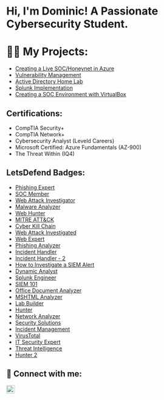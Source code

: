 <h1>Hi, I'm Dominic! A Passionate Cybersecurity Student. </h1>

<h1>👨‍💻 My Projects:</h1>

  - [Creating a Live SOC/Honeynet in Azure](https://github.com/Dmarsh1935/Azure-SOC)
  - [Vulnerability Management](https://github.com/Dmarsh1935/Vulnerability-Management)
  - [Active Directory Home Lab](https://github.com/Dmarsh1935/AD-Lab)
  - [Splunk Implementation](https://github.com/Dmarsh1935/Splunk-Implementation)
  - [Creating a SOC Environment with VirtualBox](https://github.com/Dmarsh1935/Creating-a-SOC-Environment-with-VirtualBox)




## Certifications: 
- CompTIA Security+ 
- CompTIA Network+
- Cybersecurity Analyst (Leveld Careers)
- Microsoft Certified: Azure Fundamentals (AZ-900)
- The Threat Within (IQ4) 


## LetsDefend Badges:
- [Phishing Expert](https://app.letsdefend.io/my-badges/detail/a7f16098-15b9-43ff-bb75-9cab6020f8a2)
- [SOC Member](https://app.letsdefend.io/my-badges/detail/e01d502e-067f-44e2-9507-8373eb2663b2)
- [Web Attack Investigator](https://app.letsdefend.io/my-badges/detail/a5f9d307-1107-40c7-998e-ca09ec93d6db)
- [Malware Analyzer](https://app.letsdefend.io/my-badges/detail/3fe22dab-3b38-4fa0-8e80-c7fd89863594)
- [Web Hunter](https://app.letsdefend.io/my-badges/detail/b6589dc3-e2d8-406d-924d-a84ed0d4efde)
- [MITRE ATT&CK](https://app.letsdefend.io/my-badges/detail/7f5a3a70-326e-4adc-8fbc-e24f1fa1b51f)
- [Cyber Kill Chain](https://app.letsdefend.io/my-badges/detail/b91e3ff1-6d5b-42ac-83a9-a47ae6d34674)
- [Web Attack Investigated](https://app.letsdefend.io/my-badges/detail/4c324635-a1e3-4294-9038-3218e0641c92)
- [Web Expert](https://app.letsdefend.io/my-badges/detail/4c324635-a1e3-4294-9038-3218e0641c92)
- [Phishing Analyzer](https://app.letsdefend.io/my-badges/detail/b009b1d5-8d03-4c5e-bd04-a5fbe49d5fd2)
- [Incident Handler](https://app.letsdefend.io/my-badges/detail/6b7579b3-3081-4458-8f40-77b53f2fab24)
- [Incident Handler - 2](https://app.letsdefend.io/my-badges/detail/6b7579b3-3081-4458-8f40-77b53f2fab24)
- [How to Investigate a SIEM Alert](https://app.letsdefend.io/my-badges/detail/f866a069133b4c9c8dc51b1839dff3f3)
- [Dynamic Analyst](https://app.letsdefend.io/my-badges/detail/801592c1db7f4c79b5eade41a0c7d310)
- [Splunk Engineer](https://app.letsdefend.io/my-badges/detail/cd19bcd8b32146668ca55b61afd5d9ef)
- [SIEM 101](https://app.letsdefend.io/my-badges/detail/5c91c895e22d4c6e9d51670bfd8bf77b)
- [Office Document Analyzer](https://app.letsdefend.io/my-rewards/detail/cb531b3bcf1249a2887a584c254d161f)
- [MSHTML Analyzer](https://app.letsdefend.io/my-rewards/detail/a9a69b9898554ee19e32b037735e8457)
- [Lab Builder](https://app.letsdefend.io/my-rewards/detail/37abdc4a69964fa6a7c287fcd201d1ab)
- [Hunter](https://app.letsdefend.io/my-rewards/detail/e4f91535945648129f301b814f6db468)
- [Network Analyzer](https://app.letsdefend.io/my-rewards/detail/29677bad98be4e34bea0bc722572704d)
- [Security Solutions](https://app.letsdefend.io/my-rewards/detail/81f272e70a1f4acc8479a28887e5bcf4)
- [Incident Management](https://app.letsdefend.io/my-rewards/detail/eea3af56fda144efb77a1bb428b7fa68)
- [VirusTotal](https://app.letsdefend.io/my-rewards/detail/707f4325f65641b2a3ea512e551381ac)
- [IT Security Expert](https://app.letsdefend.io/my-rewards/detail/3c9172aa39674587bc98811ec2e467e9)
- [Threat Intelligence](https://app.letsdefend.io/my-rewards/detail/a4020a86ac22483fa7db3fe6ceec5edb)
- [Hunter 2](https://app.letsdefend.io/my-rewards/detail/377aba55355b48b392950cd185687014)










<h2> 🤳 Connect with me:</h2>

[<img align="left" alt="DominicMarsh | LinkedIn" width="22px" src="https://cdn.jsdelivr.net/npm/simple-icons@v3/icons/linkedin.svg" />][linkedin]


[linkedin]: https://www.linkedin.com/in/dominicmarsh721


